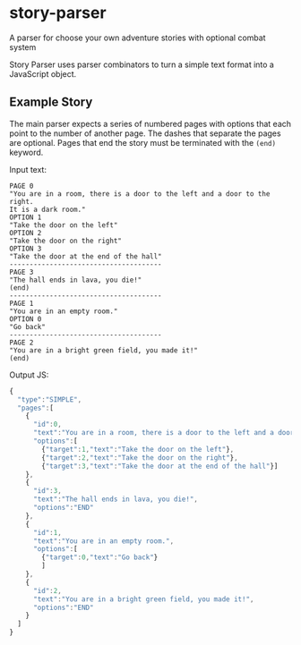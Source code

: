 # story-parser
A parser for choose your own adventure stories with optional combat system 

Story Parser uses parser combinators to turn a simple text format into a JavaScript object.

## Example Story
The main parser expects a series of numbered pages with options that each point to the number of another page. The dashes that separate the pages are optional. Pages that end the story must be terminated with the `(end)` keyword.

Input text:
```
PAGE 0
"You are in a room, there is a door to the left and a door to the right.
It is a dark room."
OPTION 1
"Take the door on the left"
OPTION 2
"Take the door on the right"
OPTION 3
"Take the door at the end of the hall"
--------------------------------------
PAGE 3
"The hall ends in lava, you die!"
(end)
--------------------------------------
PAGE 1
"You are in an empty room."
OPTION 0
"Go back"
--------------------------------------
PAGE 2
"You are in a bright green field, you made it!"
(end)
```

Output JS:
```javascript
{
  "type":"SIMPLE",
  "pages":[
    {
      "id":0,
      "text":"You are in a room, there is a door to the left and a door to the right.\nIt is a dark room.",
      "options":[
        {"target":1,"text":"Take the door on the left"},
        {"target":2,"text":"Take the door on the right"},
        {"target":3,"text":"Take the door at the end of the hall"}]
    },
    {
      "id":3,
      "text":"The hall ends in lava, you die!",
      "options":"END"
    },
    {
      "id":1,
      "text":"You are in an empty room.",
      "options":[
        {"target":0,"text":"Go back"}
        ]
    },
    {
      "id":2,
      "text":"You are in a bright green field, you made it!",
      "options":"END"
    }
  ]
}
```
